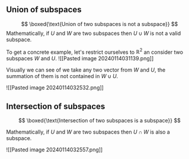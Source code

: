 ## Union of subspaces

$$
\boxed{\text{Union of two subspaces is not a subspace}}
$$
Mathematically, if $U$ and $W$ are two subspaces then $U \cup W$ is not a valid subspace.

To get a concrete example, let's restrict ourselves to $\mathbb{R}^2$ an consider two subspaces $W$ and $U$. 
 ![[Pasted image 20240114031139.png]]

Visually we can see of we take any two vector from $W$ and $U$, the summation of them is not contained in $W \cup U$.

![[Pasted image 20240114032532.png]]

## Intersection of subspaces

$$
\boxed{\text{Intersection of two subspaces is a subspace}}
$$

Mathematically, if $U$ and $W$ are two subspaces then $U \cap W$ is also a subspace.

 ![[Pasted image 20240114032557.png]]